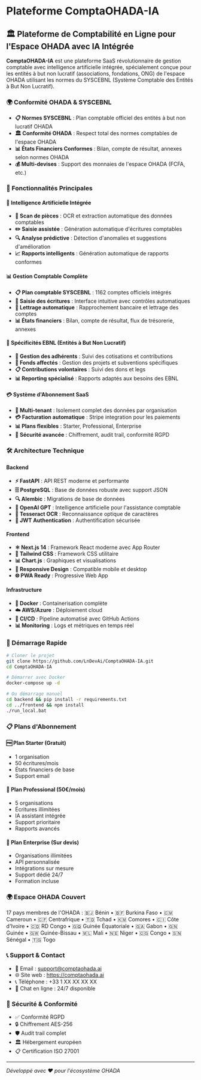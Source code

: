 # Plateforme ComptaOHADA-IA

## 🏛️ Plateforme de Comptabilité en Ligne pour l'Espace OHADA avec IA Intégrée

**ComptaOHADA-IA** est une plateforme SaaS révolutionnaire de gestion comptable avec intelligence artificielle intégrée, spécialement conçue pour les entités à but non lucratif (associations, fondations, ONG) de l'espace OHADA utilisant les normes du SYSCEBNL (Système Comptable des Entités à But Non Lucratif).

### 🌍 Conformité OHADA & SYSCEBNL

- **📋 Normes SYSCEBNL** : Plan comptable officiel des entités à but non lucratif OHADA
- **🏛️ Conformité OHADA** : Respect total des normes comptables de l'espace OHADA
- **📊 États Financiers Conformes** : Bilan, compte de résultat, annexes selon normes OHADA
- **💰 Multi-devises** : Support des monnaies de l'espace OHADA (FCFA, etc.)

### 🚀 Fonctionnalités Principales

#### 🤖 Intelligence Artificielle Intégrée
- **📱 Scan de pièces** : OCR et extraction automatique des données comptables
- **✏️ Saisie assistée** : Génération automatique d'écritures comptables
- **🔍 Analyse prédictive** : Détection d'anomalies et suggestions d'amélioration
- **📈 Rapports intelligents** : Génération automatique de rapports conformes

#### 📊 Gestion Comptable Complète
- **📋 Plan comptable SYSCEBNL** : 1162 comptes officiels intégrés
- **📝 Saisie des écritures** : Interface intuitive avec contrôles automatiques
- **🔄 Lettrage automatique** : Rapprochement bancaire et lettrage des comptes
- **📊 États financiers** : Bilan, compte de résultat, flux de trésorerie, annexes

#### 🏢 Spécificités EBNL (Entités à But Non Lucratif)
- **👥 Gestion des adhérents** : Suivi des cotisations et contributions
- **💝 Fonds affectés** : Gestion des projets et subventions spécifiques
- **📋 Contributions volontaires** : Suivi des dons et legs
- **📊 Reporting spécialisé** : Rapports adaptés aux besoins des EBNL

#### 💳 Système d'Abonnement SaaS
- **📱 Multi-tenant** : Isolement complet des données par organisation
- **💳 Facturation automatique** : Stripe integration pour les paiements
- **📊 Plans flexibles** : Starter, Professional, Enterprise
- **🔐 Sécurité avancée** : Chiffrement, audit trail, conformité RGPD

### 🛠️ Architecture Technique

#### Backend
- **⚡ FastAPI** : API REST moderne et performante
- **🗄️ PostgreSQL** : Base de données robuste avec support JSON
- **🔍 Alembic** : Migrations de base de données
- **🤖 OpenAI GPT** : Intelligence artificielle pour l'assistance comptable
- **📄 Tesseract OCR** : Reconnaissance optique de caractères
- **🔐 JWT Authentication** : Authentification sécurisée

#### Frontend
- **⚛️ Next.js 14** : Framework React moderne avec App Router
- **🎨 Tailwind CSS** : Framework CSS utilitaire
- **📊 Chart.js** : Graphiques et visualisations
- **📱 Responsive Design** : Compatible mobile et desktop
- **🌐 PWA Ready** : Progressive Web App

#### Infrastructure
- **🐳 Docker** : Containerisation complète
- **☁️ AWS/Azure** : Déploiement cloud
- **🔄 CI/CD** : Pipeline automatisé avec GitHub Actions
- **📊 Monitoring** : Logs et métriques en temps réel

### 🚀 Démarrage Rapide

```bash
# Cloner le projet
git clone https://github.com/LnDevAi/ComptaOHADA-IA.git
cd ComptaOHADA-IA

# Démarrer avec Docker
docker-compose up -d

# Ou démarrage manuel
cd backend && pip install -r requirements.txt
cd ../frontend && npm install
./run_local.bat
```

### 📋 Plans d'Abonnement

#### 🆓 Plan Starter (Gratuit)
- 1 organisation
- 50 écritures/mois
- États financiers de base
- Support email

#### 💼 Plan Professional (50€/mois)
- 5 organisations
- Écritures illimitées
- IA assistant intégrée
- Support prioritaire
- Rapports avancés

#### 🏢 Plan Enterprise (Sur devis)
- Organisations illimitées
- API personnalisée
- Intégrations sur mesure
- Support dédié 24/7
- Formation incluse

### 🌍 Espace OHADA Couvert

17 pays membres de l'OHADA :
🇧🇯 Bénin • 🇧🇫 Burkina Faso • 🇨🇲 Cameroun • 🇨🇫 Centrafrique • 🇹🇩 Tchad • 🇰🇲 Comores • 🇨🇮 Côte d'Ivoire • 🇨🇩 RD Congo • 🇬🇶 Guinée Équatoriale • 🇬🇦 Gabon • 🇬🇳 Guinée • 🇬🇼 Guinée-Bissau • 🇲🇱 Mali • 🇳🇪 Niger • 🇨🇬 Congo • 🇸🇳 Sénégal • 🇹🇬 Togo

### 📞 Support & Contact

- 📧 Email : support@comptaohada.ai
- 🌐 Site web : https://comptaohada.ai
- 📞 Téléphone : +33 1 XX XX XX XX
- 💬 Chat en ligne : 24/7 disponible

### 🔐 Sécurité & Conformité

- ✅ Conformité RGPD
- 🔒 Chiffrement AES-256
- 🛡️ Audit trail complet
- 🏛️ Hébergement européen
- 📋 Certification ISO 27001

---

*Développé avec ❤️ pour l'écosystème OHADA*
